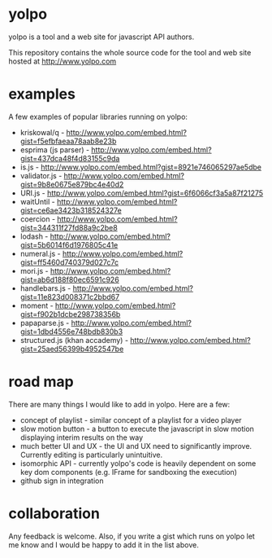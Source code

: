# yolpo
yolpo is a tool and a web site for javascript API authors.

This repository contains the whole source code for the tool and web site hosted at http://www.yolpo.com

# examples

A few examples of popular libraries running on yolpo:

* kriskowal/q - http://www.yolpo.com/embed.html?gist=f5efbfaeaa78aab8e23b  
* esprima (js parser) - http://www.yolpo.com/embed.html?gist=437dca48f4d83155c9da 
* is.js - http://www.yolpo.com/embed.html?gist=8921e746065297ae5dbe  
* validator.js - http://www.yolpo.com/embed.html?gist=9b8e0675e879bc4e40d2 
* URI.js - http://www.yolpo.com/embed.html?gist=6f6066cf3a5a87f21275  
* waitUntil - http://www.yolpo.com/embed.html?gist=ce6ae3423b318524327e  
* coercion - http://www.yolpo.com/embed.html?gist=344311f27fd88a9c2be8 
* lodash - http://www.yolpo.com/embed.html?gist=5b6014f6d1976805c41e 
* numeral.js - http://www.yolpo.com/embed.html?gist=ff5460d740379d027c7c 
* mori.js - http://www.yolpo.com/embed.html?gist=ab6d188f80ec6591c926 
* handlebars.js - http://www.yolpo.com/embed.html?gist=11e823d008371c2bbd67 
* moment - http://www.yolpo.com/embed.html?gist=f902b1dcbe298738356b
* papaparse.js - http://www.yolpo.com/embed.html?gist=1dbd4556e748bdb830b3  
* structured.js (khan accademy) - http://www.yolpo.com/embed.html?gist=25aed56399b4952547be
 
# road map

There are many things I would like to add in yolpo. Here are a few: 

* concept of playlist - similar concept of a playlist for a video player
* slow motion button - a button to execute the javascript in slow motion displaying interim results on the way   
* much better UI and UX - the UI and UX need to significantly improve. Currently editing is particularly unintuitive. 
* isomorphic API - currently yolpo's code is heavily dependent on some key dom components (e.g. IFrame for sandboxing the execution)
* github sign in integration

# collaboration 

Any feedback is welcome. Also, if you write a gist which runs on yolpo let me know and I would be happy to add it in the list above.


